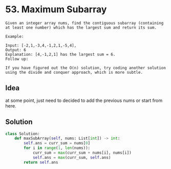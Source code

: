 # 53. Maximum Subarray

```
Given an integer array nums, find the contiguous subarray (containing at least one number) which has the largest sum and return its sum.

Example:

Input: [-2,1,-3,4,-1,2,1,-5,4],
Output: 6
Explanation: [4,-1,2,1] has the largest sum = 6.
Follow up:

If you have figured out the O(n) solution, try coding another solution using the divide and conquer approach, which is more subtle.
```

## Idea

at some point, just need to decided to add the previous nums or start from here.

## Solution

```python
class Solution:
    def maxSubArray(self, nums: List[int]) -> int:
        self.ans = curr_sum = nums[0]
        for i in range(1, len(nums)):
            curr_sum = max(curr_sum + nums[i], nums[i])
            self.ans = max(curr_sum, self.ans)
        return self.ans
```
